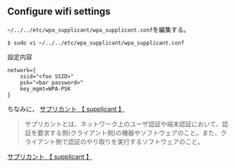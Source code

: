 ## Configure wifi settings

`~/../../etc/wpa_supplicant/wpa_supplicant.conf`を編集する。

```
$ sudo vi ~/../../etc/wpa_supplicant/wpa_supplicant.conf
```

設定内容

```
network={
    ssid="<foo SSID>"
    psk="<bar password>"
    key_mgmt=WPA-PSK
}
```

ちなみに，
[サプリカント 【 supplicant 】](http://e-words.jp/w/%E3%82%B5%E3%83%97%E3%83%AA%E3%82%AB%E3%83%B3%E3%83%88.html)
> サプリカントとは、ネットワーク上のユーザ認証や端末認証において、認証を要求する側(クライアント側)の機器やソフトウェアのこと。また、クライアント側で認証のやり取りを実行するソフトウェアのこと。

[サプリカント 【 supplicant 】](http://e-words.jp/w/%E3%82%B5%E3%83%97%E3%83%AA%E3%82%AB%E3%83%B3%E3%83%88.html)
